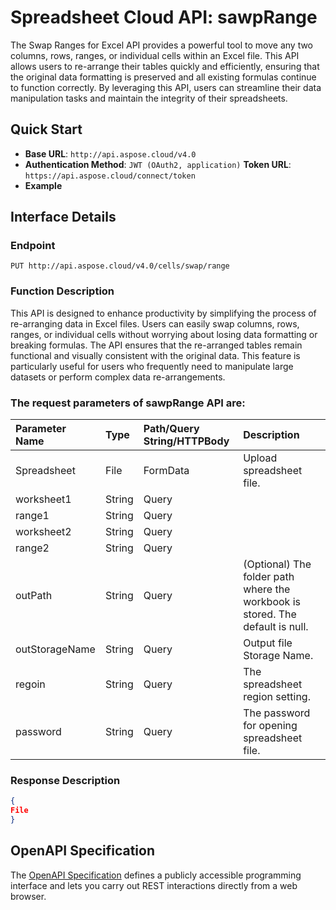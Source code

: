 # **Spreadsheet Cloud API: sawpRange**

The Swap Ranges for Excel API provides a powerful tool to move any two columns, rows, ranges, or individual cells within an Excel file. This API allows users to re-arrange their tables quickly and efficiently, ensuring that the original data formatting is preserved and all existing formulas continue to function correctly. By leveraging this API, users can streamline their data manipulation tasks and maintain the integrity of their spreadsheets. 


## **Quick Start**

- **Base URL**: `http://api.aspose.cloud/v4.0`
- **Authentication Method**: `JWT (OAuth2, application)`  **Token URL**: `https://api.aspose.cloud/connect/token`
- **Example** 

## **Interface Details**

### **Endpoint** 

```
PUT http://api.aspose.cloud/v4.0/cells/swap/range
```
### **Function Description**
This API is designed to enhance productivity by simplifying the process of re-arranging data in Excel files. Users can easily swap columns, rows, ranges, or individual cells without worrying about losing data formatting or breaking formulas. The API ensures that the re-arranged tables remain functional and visually consistent with the original data. This feature is particularly useful for users who frequently need to manipulate large datasets or perform complex data re-arrangements.

### The request parameters of **sawpRange** API are: 

| Parameter Name | Type | Path/Query String/HTTPBody | Description | 
| :- | :- | :- |:- | 
|Spreadsheet|File|FormData|Upload spreadsheet file.|
|worksheet1|String|Query||
|range1|String|Query||
|worksheet2|String|Query||
|range2|String|Query||
|outPath|String|Query|(Optional) The folder path where the workbook is stored. The default is null.|
|outStorageName|String|Query|Output file Storage Name.|
|regoin|String|Query|The spreadsheet region setting.|
|password|String|Query|The password for opening spreadsheet file.|

### **Response Description**
```json
{
File
}
```


## OpenAPI Specification

The [OpenAPI Specification](https://reference.aspose.cloud/cells/#/TransformController/SawpRange) defines a publicly accessible programming interface and lets you carry out REST interactions directly from a web browser.


